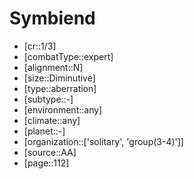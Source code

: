 
# Symbiend

- [cr::1/3]
- [combatType::expert]
- [alignment::N]
- [size::Diminutive]
- [type::aberration]
- [subtype::-]
- [environment::any]
- [climate::any]
- [planet::-]
- [organization::['solitary', 'group(3-4)']]
- [source::AA]
- [page::112]
